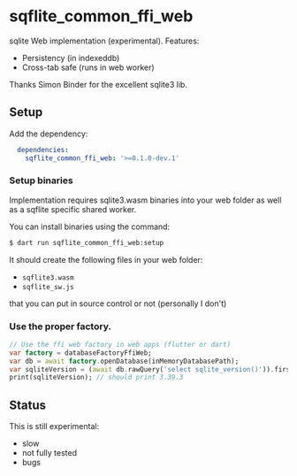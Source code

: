 # sqflite_common_ffi_web

sqlite Web implementation (experimental). Features:
- Persistency (in indexeddb)
- Cross-tab safe (runs in web worker)

Thanks Simon Binder for the excellent sqlite3 lib.

## Setup

Add the dependency:
```yaml
  dependencies:
    sqflite_common_ffi_web: '>=0.1.0-dev.1'
```

### Setup binaries

Implementation requires sqlite3.wasm binaries into your web folder
as well as a sqflite specific shared worker.

You can install binaries using the command:

```bash
$ dart run sqflite_common_ffi_web:setup
```

It should create the following files in your web folder:
- `sqflite3.wasm`
- `sqflite_sw.js`

that you can put in source control or not (personally I don't)

### Use the proper factory.

```dart
// Use the ffi web factory in web apps (flutter or dart)
var factory = databaseFactoryFfiWeb;
var db = await factory.openDatabase(inMemoryDatabasePath);
var sqliteVersion = (await db.rawQuery('select sqlite_version()')).first.values.first;
print(sqliteVersion); // should print 3.39.3
```

## Status

This is still experimental:
- slow
- not fully tested
- bugs